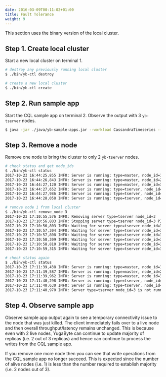 ```yaml
---
date: 2016-03-09T00:11:02+01:00
title: Fault Tolerance
weight: 9
---
```


This section uses the binary version of the local cluster.

## Step 1. Create local cluster 

Start a new local cluster on terminal 1.

```sh
# destroy any previously running local cluster
$ ./bin/yb-ctl destroy

# create a new local cluster
$ ./bin/yb-ctl create
```

## Step 2. Run sample app 

Start the CQL sample app on terminal 2. Observe the output with 3 `yb-tserver` nodes.

```sh
$ java -jar ./java/yb-sample-apps.jar --workload CassandraTimeseries --nodes 127.0.0.1:9042,127.0.0.2:9042,127.0.0.3:9042 --num_threads_write 1
```

## Step 3. Remove a node

Remove one node to bring the cluster to only 2 `yb-tserver` nodes.

```sh
# check status and get node_ids
$ ./bin/yb-ctl status
2017-10-23 16:44:25,855 INFO: Server is running: type=master, node_id=1, PID=3097, admin service=127.0.0.1:7000
2017-10-23 16:44:26,843 INFO: Server is running: type=master, node_id=2, PID=3100, admin service=127.0.0.2:7000
2017-10-23 16:44:27,120 INFO: Server is running: type=master, node_id=3, PID=3103, admin service=127.0.0.3:7000
2017-10-23 16:44:27,652 INFO: Server is running: type=tserver, node_id=1, PID=3106, admin service=127.0.0.1:9000, cql service=127.0.0.1:9042, redis service=127.0.0.1:6379
2017-10-23 16:44:27,986 INFO: Server is running: type=tserver, node_id=2, PID=3109, admin service=127.0.0.2:9000, cql service=127.0.0.2:9042, redis service=127.0.0.2:6379
2017-10-23 16:44:28,058 INFO: Server is running: type=tserver, node_id=3, PID=3112, admin service=127.0.0.3:9000, cql service=127.0.0.3:9042, redis service=127.0.0.3:6379

# remove node 1 from local cluster
$ ./bin/yb-ctl remove_node 3
2017-10-23 17:10:55,576 INFO: Removing server type=tserver node_id=3
2017-10-23 17:10:56,803 INFO: Stopping server type=tserver node_id=3 PID=3112
2017-10-23 17:10:56,803 INFO: Waiting for server type=tserver node_id=3 PID=3112 to stop...
2017-10-23 17:10:57,304 INFO: Waiting for server type=tserver node_id=3 PID=3112 to stop...
2017-10-23 17:10:57,808 INFO: Waiting for server type=tserver node_id=3 PID=3112 to stop...
2017-10-23 17:10:58,309 INFO: Waiting for server type=tserver node_id=3 PID=3112 to stop...
2017-10-23 17:10:58,810 INFO: Waiting for server type=tserver node_id=3 PID=3112 to stop...
2017-10-23 17:10:59,315 INFO: Waiting for server type=tserver node_id=3 PID=3112 to stop...

# check status again
$ ./bin/yb-ctl status
2017-10-23 17:11:39,438 INFO: Server is running: type=master, node_id=1, PID=3097, admin service=127.0.0.1:7000
2017-10-23 17:11:39,587 INFO: Server is running: type=master, node_id=2, PID=3100, admin service=127.0.0.2:7000
2017-10-23 17:11:39,962 INFO: Server is running: type=master, node_id=3, PID=3103, admin service=127.0.0.3:7000
2017-10-23 17:11:40,298 INFO: Server is running: type=tserver, node_id=1, PID=3106, admin service=127.0.0.1:9000, cql service=127.0.0.1:9042, redis service=127.0.0.1:6379
2017-10-23 17:11:40,630 INFO: Server is running: type=tserver, node_id=2, PID=3109, admin service=127.0.0.2:9000, cql service=127.0.0.2:9042, redis service=127.0.0.2:6379
2017-10-23 17:11:40,970 INFO: Server type=tserver node_id=3 is not running
```

## Step 4. Observe sample app

Observe sample app output again to see a temporary connectivity issue to the node that was just killed. The client immediately fails over to a live node and then overall throughput/latency remains unchanged. This is because even with 2 live nodes, YugaByte can continue to update majority of replicas (i.e. 2 out of 3 replicas) and hence can continue to process the writes from the CQL sample app.

If you remove one more node then you can see that write operations from the CQL sample app no longer succeed. This is expected since the number of alive nodes (i.e. 1) is less than the number required to establish majority (i.e. 2 nodes out of 3).